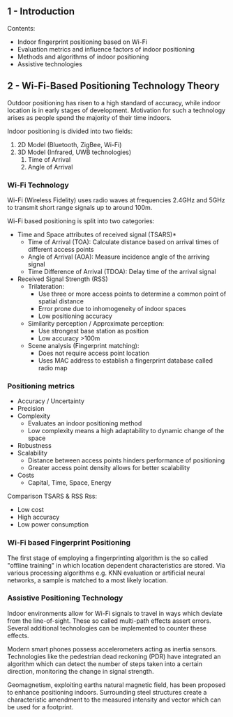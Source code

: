 ## 1 - Introduction
Contents:
* Indoor fingerprint positioning based on Wi-Fi
* Evaluation metrics and influence factors of indoor positioning
* Methods and algorithms of indoor positioning
* Assistive technologies

## 2 - Wi-Fi-Based Positioning Technology Theory

Outdoor positioning has risen to a high standard of accuracy, while indoor location is in early stages of development. Motivation for such a technology arises as people spend the majority of their time indoors.

Indoor positioning is divided into two fields:
1. 2D Model (Bluetooth, ZigBee, Wi-Fi)
2. 3D Model (Infrared, UWB technologies)
	1. Time of Arrival
	2. Angle of Arrival

### Wi-Fi Technology
Wi-Fi (Wireless Fidelity) uses radio waves at frequencies 2.4GHz and 5GHz to transmit short range signals up to around 100m. 

Wi-Fi based positioning is split into two categories:
* Time and Space attributes of received signal (TSARS)*
	* Time of Arrival (TOA): Calculate distance based on arrival times of different access points
	* Angle of Arrival (AOA): Measure incidence angle of the arriving signal
	* Time Difference of Arrival (TDOA): Delay time of the arrival signal
* Received Signal Strength (RSS)
	* Trilateration:
		* Use three or more access points to determine a common point of spatial distance
		* Error prone due to inhomogeneity of indoor spaces
		* Low positioning accuracy
	* Similarity perception / Approximate perception:
		* Use strongest base station as position
		* Low accuracy >100m
	* Scene analysis (Fingerprint matching):
		* Does not require access point location
		* Uses MAC address to establish a fingerprint database called radio map

### Positioning metrics
* Accuracy / Uncertainty
* Precision
* Complexity
	* Evaluates an indoor positioning method
	* Low complexity means a high adaptability to dynamic change of the space
* Robustness
* Scalability
	* Distance between access points hinders performance of positioning
	* Greater access point density allows for better scalability
* Costs
	* Capital, Time, Space, Energy



Comparison TSARS & RSS
Rss:
* Low cost
* High accuracy
* Low power consumption


### Wi-Fi based Fingerprint Positioning
The first stage of employing a fingerprinting algorithm is the so called "offline training" in which location dependent characteristics are stored. Via various processing algorithms e.g. KNN evaluation or artificial neural networks, a sample is matched to a most likely location.

### Assistive Positioning Technology
Indoor environments allow for Wi-Fi signals to travel in ways which deviate from the line-of-sight. These so called multi-path effects assert errors. Several additional technologies can be implemented to counter these effects.

Modern smart phones possess accelerometers acting as inertia sensors. Technologies like the pedestrian dead reckoning (PDR) have integrated an algorithm which can detect the number of steps taken into a certain direction, monitoring the change in signal strength. 

Geomagnetism, exploiting earths natural magnetic field, has been proposed to enhance positioning indoors. Surrounding steel structures create a characteristic amendment to the measured intensity and vector which can be used for a footprint. 


